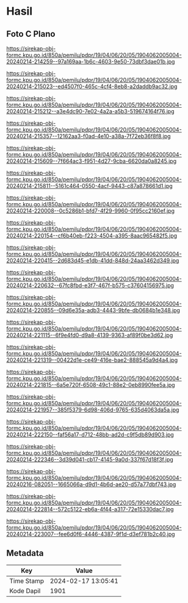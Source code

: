 # Hasil

## Foto C Plano

https://sirekap-obj-formc.kpu.go.id/850a/pemilu/pdpr/19/04/06/20/05/1904062005004-20240214-214259--97a169aa-1b6c-4603-9e50-73dbf3dae01b.jpg

https://sirekap-obj-formc.kpu.go.id/850a/pemilu/pdpr/19/04/06/20/05/1904062005004-20240214-215023--ed4507f0-465c-4cf4-8eb8-a2daddb9ac32.jpg

https://sirekap-obj-formc.kpu.go.id/850a/pemilu/pdpr/19/04/06/20/05/1904062005004-20240214-215212--a3e4dc90-7e02-4a2a-a5b3-519674164f76.jpg

https://sirekap-obj-formc.kpu.go.id/850a/pemilu/pdpr/19/04/06/20/05/1904062005004-20240214-215357--12162aa3-f0ad-4e10-a38a-7f72eb36f8f8.jpg

https://sirekap-obj-formc.kpu.go.id/850a/pemilu/pdpr/19/04/06/20/05/1904062005004-20240214-215609--7f664ac3-f951-4d27-9cba-6620da0a8245.jpg

https://sirekap-obj-formc.kpu.go.id/850a/pemilu/pdpr/19/04/06/20/05/1904062005004-20240214-215811--5161c464-0550-4acf-9443-c87a878661d1.jpg

https://sirekap-obj-formc.kpu.go.id/850a/pemilu/pdpr/19/04/06/20/05/1904062005004-20240214-220008--0c5286b1-bfd7-4f29-9960-0f95cc2160ef.jpg

https://sirekap-obj-formc.kpu.go.id/850a/pemilu/pdpr/19/04/06/20/05/1904062005004-20240214-220154--cf6b40eb-f223-4504-a395-8aac965482f5.jpg

https://sirekap-obj-formc.kpu.go.id/850a/pemilu/pdpr/19/04/06/20/05/1904062005004-20240214-220415--2d683d45-e1db-41dd-848d-24aa3462d349.jpg

https://sirekap-obj-formc.kpu.go.id/850a/pemilu/pdpr/19/04/06/20/05/1904062005004-20240214-220632--67fc8fbd-e3f7-467f-b575-c37604156975.jpg

https://sirekap-obj-formc.kpu.go.id/850a/pemilu/pdpr/19/04/06/20/05/1904062005004-20240214-220855--09d6e35a-adb3-4443-9bfe-db0684b1e348.jpg

https://sirekap-obj-formc.kpu.go.id/850a/pemilu/pdpr/19/04/06/20/05/1904062005004-20240214-221115--6f9e4fd0-d9a8-4139-9363-af89f0be3d62.jpg

https://sirekap-obj-formc.kpu.go.id/850a/pemilu/pdpr/19/04/06/20/05/1904062005004-20240214-221319--00422d1e-ce49-416e-bae2-888545a9d4a4.jpg

https://sirekap-obj-formc.kpu.go.id/850a/pemilu/pdpr/19/04/06/20/05/1904062005004-20240214-221815--6a5e720f-6508-49c1-88e2-0eb8990fee5a.jpg

https://sirekap-obj-formc.kpu.go.id/850a/pemilu/pdpr/19/04/06/20/05/1904062005004-20240214-221957--385f5379-6d98-406d-9765-635d4063da5a.jpg

https://sirekap-obj-formc.kpu.go.id/850a/pemilu/pdpr/19/04/06/20/05/1904062005004-20240214-222150--faf56a17-d712-48bb-ad2d-c9f5db89d903.jpg

https://sirekap-obj-formc.kpu.go.id/850a/pemilu/pdpr/19/04/06/20/05/1904062005004-20240214-222346--3d39d041-cb17-4145-9a0d-337f67d18f3f.jpg

https://sirekap-obj-formc.kpu.go.id/850a/pemilu/pdpr/19/04/06/20/05/1904062005004-20240216-082051--1665066a-d9d1-4b6d-ae20-d57a77dbf743.jpg

https://sirekap-obj-formc.kpu.go.id/850a/pemilu/pdpr/19/04/06/20/05/1904062005004-20240214-222814--572c5122-eb6a-4f44-a317-72e15330dac7.jpg

https://sirekap-obj-formc.kpu.go.id/850a/pemilu/pdpr/19/04/06/20/05/1904062005004-20240214-223007--fee6d0f6-4446-4387-9f1d-d3ef781b2c40.jpg


## Metadata

| Key        | Value               |
| ---------- | ------------------- |
| Time Stamp | 2024-02-17 13:05:41 |
| Kode Dapil | 1901                |




